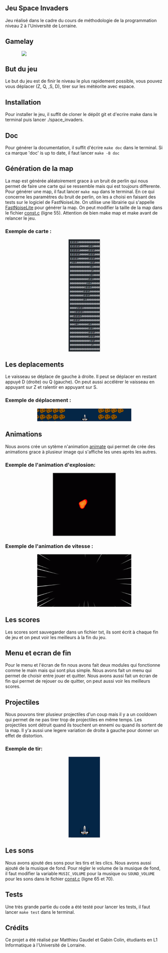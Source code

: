 ## Jeu Space Invaders
Jeu réalisé dans le cadre du cours de méthodologie de la programmation niveau 2 à l'Université de Lorraine. 

## Gamelay
<p align="center">
    <img style="display: block; margin-left: auto; margin-right: auto" width ="400px" src="assets/gif/gameplay.gif">
</p>

## But du jeu
Le but du jeu est de finir le niveau le plus rapidement possible, vous pouvez vous déplacer (Z, Q, ,S, D), tirer sur les météorite avec espace.
## Installation
Pour installer le jeu, il suffit de cloner le dépôt git et d'ecrire make dans le terminal puis lancer ./space_invaders.

## Doc 
Pour générer la documentation, il suffit d'écrire ```make doc``` dans le terminal. Si ca marque 'doc' is up to date, il faut lancer ```make -B doc```

## Génération de la map
La map est générée aléatoirement grace à un bruit de perlin qui nous permet de faire une carte qui se ressemble mais qui est toujours differente. Pour générer une map, il faut lancer ```make map``` dans le terminal.
En ce qui concerne les paramètres du bruit de perlin, on les a choisi en faisant des tests sur le logiciel de FastNoiseLite.
On utilise une librairie qui s'appelle [FastNoiseLite](include/FastNoiseLite.h) pour générer la map. 
On peut modifier la taille de la map dans le fichier [const.c](include/const.h) (ligne 55). Attention de bien make map et make avant de relancer le jeu.

### Exemple de carte :
<p align="center">
    <img style="display: block; margin-left: auto; margin-right: auto" width = "100px" src = "assets/img/exemple_de_carte.png">
</p>





## Les deplacements
Le vaisseau se déplace de gauche à droite. Il peut se déplacer en restant appuyé D (droite) ou Q (gauche). On peut aussi accélérer le vaisseau en appuyant sur Z et ralentir en appuyant sur S. 

### Exemple de déplacement :
<p align="center">
    <img style="display: block; margin-left: auto; margin-right: auto" width="300px" src="assets/gif/deplacement.gif">
</p>

## Animations
Nous avons crée un sytème n'animation [animate](include/animate.h)   qui permet de crée des animations grace à plusieur image qui s'affiche les unes après les autres. 

### Exemple de l'animation d'explosion:
<p align="center">
    <img style="display: block; margin-left: auto; margin-right: auto" width = "200px" src="assets/gif/explode.gif">
</p>

### Exemple de l'animation de vitesse :
<p align="center">
    <img style="display: block; margin-left: auto; margin-right: auto" width = "300px" src="assets/gif/vitesse.gif">
</p>



## Les scores
Les scores sont sauvegarder dans un fichier txt, ils sont écrit à chaque fin de jeu et on peut voir les meilleurs à la fin du jeu.
## Menu et ecran de fin
Pour le menu et l'écran de fin nous avons fait deux modules qui fonctionne comme le main mais qui sont plus simple. Nous avons fait un menu qui permet de choisir entre jouer et quitter. Nous avons aussi fait un écran de fin qui permet de rejouer ou de quitter, on peut aussi voir les meilleurs scores.

## Projectiles
Nous pouvons tirer plusieur projectiles d'un coup mais il y a un cooldown qui permet de ne pas tirer trop de projectiles en même temps. Les projectiles sont détruit quand ils touchent un ennemi ou quand ils sortent de la map. Il y'a aussi une legere variation de droite à gauche pour donner un effet de distortion.

### Exemple de tir:
<p align="center">
    <img style="display: block; margin-left: auto; margin-right: auto" width="100px" src="assets/gif/projectile.gif">
</p>

## Les sons
Nous avons ajouté des sons pour les tirs et les clics. Nous avons aussi ajouté de la musique de fond.
Pour régler le volume de la musique de fond, il faut modifier la variable ```MUSIC_VOLUME``` pour la musique ou ```SOUND_VOLUME``` pour les sons dans le fichier [const.c](include/const.h) (ligne 65 et 70).

## Tests
Une très grande partie du code a été testé pour lancer les tests, il faut lancer ```make test``` dans le terminal.
## Crédits
Ce projet a été réalisé par Matthieu Gaudel et Gabin Colin, étudiants en L1 Informatique à l'Université de Lorraine.
